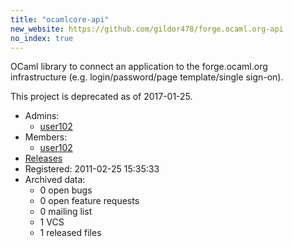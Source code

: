 ```yaml
---
title: "ocamlcore-api"
new_website: https://github.com/gildor478/forge.ocaml.org-api
no_index: true
---
```


OCaml library to connect an application to the forge.ocaml.org infrastructure (e.g. login/password/page template/single sign-on).

This project is deprecated as of 2017-01-25.

* Admins:
  * [user102](/users/user102)
* Members:
  * [user102](/users/user102)
* [Releases](https://download.ocamlcore.org/ocamlcore-api)
* Registered: 2011-02-25 15:35:33
* Archived data:
  * 0 open bugs
  * 0 open feature requests
  * 0 mailing list
  * 1 VCS
  * 1 released files
